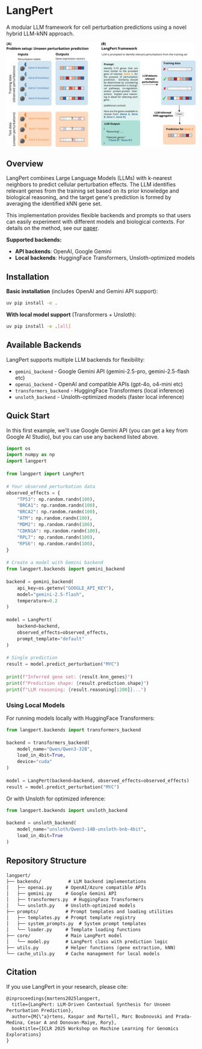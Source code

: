 # LangPert

A modular LLM framework for cell perturbation predictions using a novel hybrid LLM-kNN approach.

![](figures/langpert_framework.png)

## Overview

LangPert combines Large Language Models (LLMs) with k-nearest neighbors to predict cellular perturbation effects. The LLM identifies relevant genes from the training set based on its prior knowledge and biological reasoning, and the target gene's prediction is formed by averaging the identified kNN gene set.

This implementation provides flexible backends and prompts so that users can easily experiment with different models and biological contexts. For details on the method, see our [paper](https://openreview.net/forum?id=Tmx4o3Jg55). 

**Supported backends:**

- **API backends**: OpenAI, Google Gemini
- **Local backends**: HuggingFace Transformers, Unsloth-optimized models


## Installation

**Basic installation** (includes OpenAI and Gemini API support):
```bash
uv pip install -e .
```

**With local model support** (Transformers + Unsloth):
```bash
uv pip install -e .[all]
```

## Available Backends

LangPert supports multiple LLM backends for flexibility:

- `gemini_backend` - Google Gemini API (gemini-2.5-pro, gemini-2.5-flash etc)
- `openai_backend` - OpenAI and compatible APIs (gpt-4o, o4-mini etc)
- `transformers_backend` - HuggingFace Transformers (local inference)
- `unsloth_backend` - Unsloth-optimized models (faster local inference)

## Quick Start

In this first example, we'll use Google Gemini API (you can get a key from Google AI Studio), but you can use any backend listed above.


```python
import os
import numpy as np
import langpert

from langpert import LangPert

# Your observed perturbation data
observed_effects = {
    "TP53": np.random.randn(100),
    "BRCA1": np.random.randn(100),
    "BRCA2": np.random.randn(100),
    "ATM": np.random.randn(100),
    "MDM2": np.random.randn(100),
    "CDKN1A": np.random.randn(100),
    "RPL7": np.random.randn(100),
    "RPS6": np.random.randn(100),
}

# Create a model with Gemini backend
from langpert.backends import gemini_backend

backend = gemini_backend(
    api_key=os.getenv("GOOGLE_API_KEY"),
    model="gemini-2.5-flash",
    temperature=0.2
)

model = LangPert(
    backend=backend,
    observed_effects=observed_effects,
    prompt_template="default"
)

# Single prediction
result = model.predict_perturbation("MYC")

print(f"Inferred gene set: {result.knn_genes}")
print(f"Prediction shape: {result.prediction.shape}")
print(f"LLM reasoning: {result.reasoning[:200]}...")

```

### Using Local Models

For running models locally with HuggingFace Transformers:

```python
from langpert.backends import transformers_backend

backend = transformers_backend(
    model_name="Qwen/Qwen3-32B",
    load_in_4bit=True, 
    device="cuda"
)

model = LangPert(backend=backend, observed_effects=observed_effects)
result = model.predict_perturbation("MYC")
```

Or with Unsloth for optimized inference:

```python
from langpert.backends import unsloth_backend

backend = unsloth_backend(
    model_name="unsloth/Qwen3-14B-unsloth-bnb-4bit",
    load_in_4bit=True
)
```


## Repository Structure

```
langpert/
├── backends/          # LLM backend implementations
│   ├── openai.py     # OpenAI/Azure compatible APIs
│   ├── gemini.py     # Google Gemini API
│   ├── transformers.py  # HuggingFace Transformers
│   └── unsloth.py    # Unsloth-optimized models
├── prompts/          # Prompt templates and loading utilities
│   ├── templates.py  # Prompt template registry
│   ├── system_prompts.py  # System prompt templates
│   └── loader.py     # Template loading functions
├── core/             # Main LangPert model
│   └── model.py      # LangPert class with prediction logic
├── utils.py          # Helper functions (gene extraction, kNN)
└── cache_utils.py    # Cache management for local models
```


## Citation

If you use LangPert in your research, please cite:

```
@inproceedings{martens2025langpert,
  title={LangPert: LLM-Driven Contextual Synthesis for Unseen Perturbation Prediction},
  author={M{\"a}rtens, Kaspar and Martell, Marc Boubnovski and Prada-Medina, Cesar A and Donovan-Maiye, Rory},
  booktitle={ICLR 2025 Workshop on Machine Learning for Genomics Explorations}
}
```

